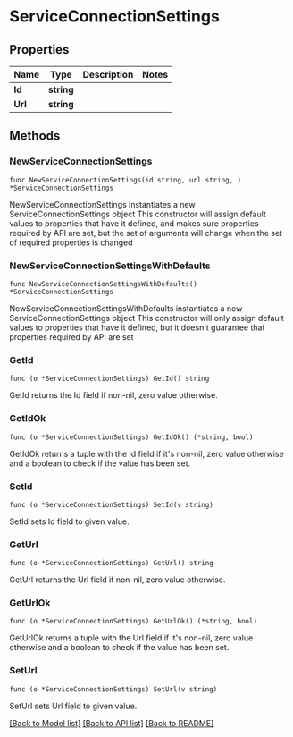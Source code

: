 # ServiceConnectionSettings

## Properties

Name | Type | Description | Notes
------------ | ------------- | ------------- | -------------
**Id** | **string** |  | 
**Url** | **string** |  | 

## Methods

### NewServiceConnectionSettings

`func NewServiceConnectionSettings(id string, url string, ) *ServiceConnectionSettings`

NewServiceConnectionSettings instantiates a new ServiceConnectionSettings object
This constructor will assign default values to properties that have it defined,
and makes sure properties required by API are set, but the set of arguments
will change when the set of required properties is changed

### NewServiceConnectionSettingsWithDefaults

`func NewServiceConnectionSettingsWithDefaults() *ServiceConnectionSettings`

NewServiceConnectionSettingsWithDefaults instantiates a new ServiceConnectionSettings object
This constructor will only assign default values to properties that have it defined,
but it doesn't guarantee that properties required by API are set

### GetId

`func (o *ServiceConnectionSettings) GetId() string`

GetId returns the Id field if non-nil, zero value otherwise.

### GetIdOk

`func (o *ServiceConnectionSettings) GetIdOk() (*string, bool)`

GetIdOk returns a tuple with the Id field if it's non-nil, zero value otherwise
and a boolean to check if the value has been set.

### SetId

`func (o *ServiceConnectionSettings) SetId(v string)`

SetId sets Id field to given value.


### GetUrl

`func (o *ServiceConnectionSettings) GetUrl() string`

GetUrl returns the Url field if non-nil, zero value otherwise.

### GetUrlOk

`func (o *ServiceConnectionSettings) GetUrlOk() (*string, bool)`

GetUrlOk returns a tuple with the Url field if it's non-nil, zero value otherwise
and a boolean to check if the value has been set.

### SetUrl

`func (o *ServiceConnectionSettings) SetUrl(v string)`

SetUrl sets Url field to given value.



[[Back to Model list]](../README.md#documentation-for-models) [[Back to API list]](../README.md#documentation-for-api-endpoints) [[Back to README]](../README.md)


